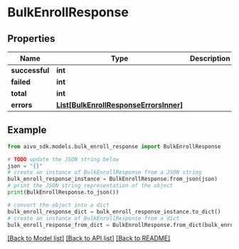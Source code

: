 # BulkEnrollResponse


## Properties

Name | Type | Description | Notes
------------ | ------------- | ------------- | -------------
**successful** | **int** |  | 
**failed** | **int** |  | 
**total** | **int** |  | 
**errors** | [**List[BulkEnrollResponseErrorsInner]**](BulkEnrollResponseErrorsInner.md) |  | [optional] 

## Example

```python
from aivo_sdk.models.bulk_enroll_response import BulkEnrollResponse

# TODO update the JSON string below
json = "{}"
# create an instance of BulkEnrollResponse from a JSON string
bulk_enroll_response_instance = BulkEnrollResponse.from_json(json)
# print the JSON string representation of the object
print(BulkEnrollResponse.to_json())

# convert the object into a dict
bulk_enroll_response_dict = bulk_enroll_response_instance.to_dict()
# create an instance of BulkEnrollResponse from a dict
bulk_enroll_response_from_dict = BulkEnrollResponse.from_dict(bulk_enroll_response_dict)
```
[[Back to Model list]](../README.md#documentation-for-models) [[Back to API list]](../README.md#documentation-for-api-endpoints) [[Back to README]](../README.md)


